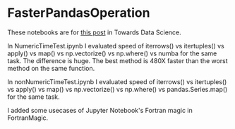 # FasterPandasOperation

These notebooks are for [this post](https://medium.com/data-science/how-to-simply-make-an-operation-on-pandas-dataframe-faster-adaea5e41e96) in Towards Data Science.

In NumericTimeTest.ipynb I evaluated speed of iterrows() vs itertuples() vs apply() vs map() vs np.vectorize() vs np.where() vs numba for the same task. The difference is huge. The best method is 480X faster than the worst method on the same function.

In nonNumericTimeTest.ipynb I evaluated speed of iterrows() vs itertuples() vs apply() vs map() vs np.vectorize() vs np.where() vs pandas.Series.map() for the same task.

I added some usecases of Jupyter Notebook's Fortran magic in FortranMagic.
